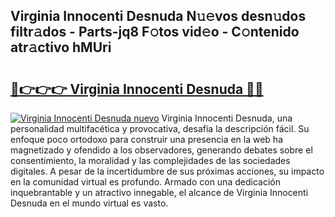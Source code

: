 ## Virginia Innocenti Desnuda N𝚞𝚎vos desn𝚞dos filtr𝚊dos - Parts-jq8 F𝚘tos vid𝚎o - C𝚘ntenido atr𝚊ctivo hMUri

# <h2><a href="http://mb7au8.tromn.icu/?c=Virginia+Innocenti+Desnuda">🔗👉👉👉 Virginia Innocenti Desnuda 🔗🔗</a></h2>

[![Virginia Innocenti Desnuda nuevo](https://i.imgur.com/pEAQMta.gif)](http://mb7au8.tromn.icu/?c=Virginia+Innocenti+Desnuda)
Virginia Innocenti Desnuda, una personalidad multifacética y provocativa, desafía la descripción fácil. Su enfoque poco ortodoxo para construir una presencia en la web ha magnetizado y ofendido a los observadores, generando debates sobre el consentimiento, la moralidad y las complejidades de las sociedades digitales. A pesar de la incertidumbre de sus próximas acciones, su impacto en la comunidad virtual es profundo. Armado con una dedicación inquebrantable y un atractivo innegable, el alcance de Virginia Innocenti Desnuda en el mundo virtual es vasto.
